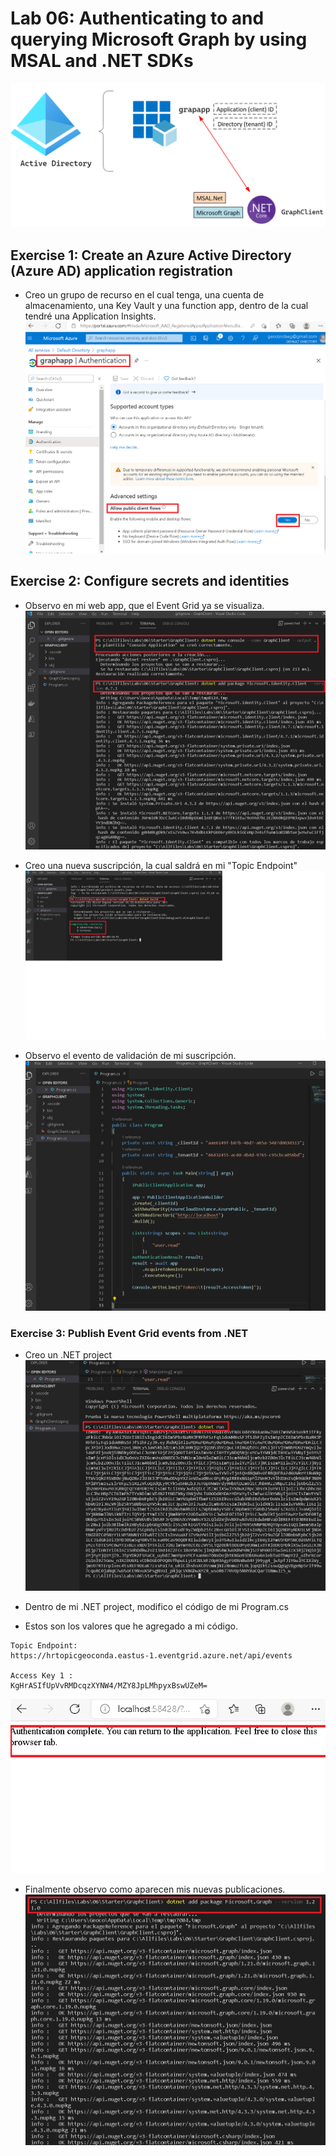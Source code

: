 # Lab 06: Authenticating to and querying Microsoft Graph by using MSAL and .NET SDKs
![architecture_09](ZZ-lab/Architecture_06.png)

## Exercise 1: Create an Azure Active Directory (Azure AD) application registration
* Creo un grupo de recurso en el cual tenga, una cuenta de almacenamiento, una Key Vault y una function app, dentro de la cual tendré una Application Insights.
![Lab0701](ZZ-lab/Lab0601.png)


## Exercise 2: Configure secrets and identities

* Observo en mi web app, que el Event Grid ya se visualiza. 
![Lab0702](ZZ-lab/Lab0602.png)

* Creo una nueva suscripción, la cual saldrá en mi "Topic Endpoint"
![Lab0703](ZZ-lab/Lab0603.png)

* Observo el evento de validación de mi suscripción.
![Lab0704](ZZ-lab/Lab0604.png)

### Exercise 3: Publish Event Grid events from .NET
* Creo un .NET project
![Lab0705](ZZ-lab/Lab0605.png)


 
* Dentro de mi .NET project, modifico el código de mi  Program.cs

 
 * Estos son los valores que he agregado a mi código.
 ```
Topic Endpoint:
https://hrtopicgeoconda.eastus-1.eventgrid.azure.net/api/events

Access Key 1 :
KgHrASIfUpVvRMDcqzXYNW4/MZY8JpLMhpyxBswUZeM=
```
![Lab0706](ZZ-lab/Lab0606.png)
* Finalmente observo como aparecen mis nuevas publicaciones.
![Lab0707](ZZ-lab/Lab0607.png)
